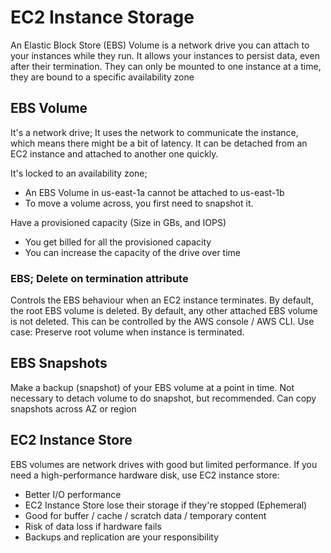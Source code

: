 # EC2 Instance Storage
An Elastic Block Store (EBS) Volume is a network drive you can attach to your instances while they run. It allows your instances to persist data, even after their termination. They can only be mounted to one instance at a time, they are bound to a specific availability zone

## EBS Volume
It's a network drive; It uses the network to communicate the instance, which means there might be a bit of latency. It can be detached from an EC2 instance and attached to another one quickly.

It's locked to an availability zone;
* An EBS Volume in us-east-1a cannot be attached to us-east-1b <br>
* To move a volume across, you first need to snapshot it.

Have a provisioned capacity (Size in GBs, and IOPS)
* You get billed for all the provisioned capacity <br>
* You can increase the capacity of the drive over time

### EBS; Delete on termination attribute
Controls the EBS behaviour when an EC2 instance terminates. By default, the root EBS volume is deleted. By default, any other attached EBS volume is not deleted. This can be controlled by the AWS console / AWS CLI. Use case: Preserve root volume when instance is terminated.

## EBS Snapshots
Make a backup (snapshot) of your EBS volume at a point in time. Not necessary to detach volume to do snapshot, but recommended. Can copy snapshots across AZ or region

## EC2 Instance Store
EBS volumes are network drives with good but limited performance. If you need a high-performance hardware disk, use EC2 instance store:
* Better I/O performance <br>
* EC2 Instance Store lose their storage if they're stopped (Ephemeral) <br>
* Good for buffer / cache / scratch data / temporary content <br>
* Risk of data loss if hardware fails <br>
* Backups and replication are your responsibility
